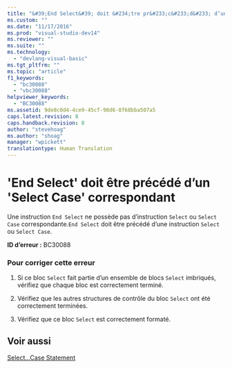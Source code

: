 ```yaml
---
title: "&#39;End Select&#39; doit &#234;tre pr&#233;c&#233;d&#233; d’un &#39;Select Case&#39; correspondant | Microsoft Docs"
ms.custom: ""
ms.date: "11/17/2016"
ms.prod: "visual-studio-dev14"
ms.reviewer: ""
ms.suite: ""
ms.technology: 
  - "devlang-visual-basic"
ms.tgt_pltfrm: ""
ms.topic: "article"
f1_keywords: 
  - "bc30088"
  - "vbc30088"
helpviewer_keywords: 
  - "BC30088"
ms.assetid: 9de8c0d4-4ce9-45cf-98d6-8f68bba507a5
caps.latest.revision: 8
caps.handback.revision: 8
author: "stevehoag"
ms.author: "shoag"
manager: "wpickett"
translationtype: Human Translation
---
```

# &#39;End Select&#39; doit &#234;tre pr&#233;c&#233;d&#233; d’un &#39;Select Case&#39; correspondant
Une instruction `End Select` ne possède pas d’instruction `Select` ou `Select Case` correspondante.`End Select` doit être précédé d’une instruction `Select` ou `Select Case`.  
  
 **ID d’erreur :** BC30088  
  
### Pour corriger cette erreur  
  
1.  Si ce bloc `Select` fait partie d’un ensemble de blocs `Select` imbriqués, vérifiez que chaque bloc est correctement terminé.  
  
2.  Vérifiez que les autres structures de contrôle du bloc `Select` ont été correctement terminées.  
  
3.  Vérifiez que ce bloc `Select` est correctement formaté.  
  
## Voir aussi  
 [Select...Case Statement](../../visual-basic/language-reference/statements/select-case-statement.md)